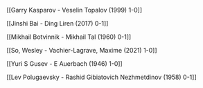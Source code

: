 [[Garry Kasparov - Veselin Topalov (1999) 1-0]]

[[Jinshi Bai - Ding Liren (2017) 0-1]]

[[Mikhail Botvinnik - Mikhail Tal (1960) 0-1]]

[[So, Wesley - Vachier-Lagrave, Maxime (2021) 1-0]]

[[Yuri S Gusev - E Auerbach (1946) 1-0]]

[[Lev Polugaevsky - Rashid Gibiatovich Nezhmetdinov (1958) 0-1]]